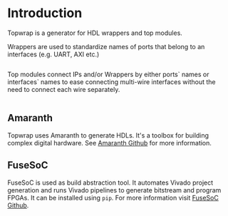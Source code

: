 # Introduction

Topwrap is a generator for HDL wrappers and top modules.

Wrappers are used to standardize names of ports that belong to an interfaces (e.g. UART, AXI etc.)

```{image} wrapper.png
```

Top modules connect IPs and/or Wrappers by either ports\` names or interfaces\` names to ease connecting multi-wire interfaces without the need to connect each wire separately.

```{image} ipconnect.png
```

## Amaranth

Topwrap uses Amaranth to generate HDLs. It's a toolbox for building complex digital hardware.
See [Amaranth Github](https://github.com/amaranth-lang/amaranth) for more information.

## FuseSoC

FuseSoC is used as build abstraction tool. It automates Vivado project generation and runs Vivado pipelines to generate bitstream and program FPGAs. It can be installed using `pip`. For more information visit [FuseSoC Github](https://github.com/olofk/fusesoc).

